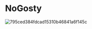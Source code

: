 # NoGosty
![795ced384fdcad15310b46841a6f145c](https://user-images.githubusercontent.com/84578496/142485467-2d6bbb8b-2e11-4a05-a444-ccb3eb14ca04.jpg)
